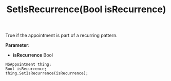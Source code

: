 ﻿---
uid: crmscript_ref_NSAppointment_SetIsRecurrence
title: SetIsRecurrence(Bool isRecurrence)
intellisense: NSAppointment.SetIsRecurrence
keywords: NSAppointment, GetIsRecurrence
so.topic: reference
---

True if the appointment is part of a recurring pattern.

**Parameter:** 
 - **isRecurrence** Bool

```crmscript
NSAppointment thing;
Bool isRecurrence;
thing.SetIsRecurrence(isRecurrence);
```


